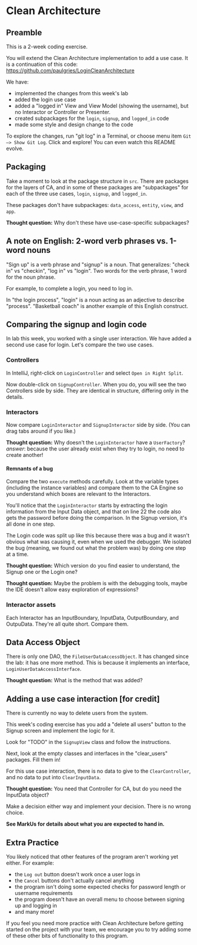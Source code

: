 # Clean Architecture

## Preamble

This is a 2-week coding exercise.

You will extend the Clean Architecture implementation to add a use case. It is a
continuation of this code: https://github.com/paulgries/LoginCleanArchitecture

We have:

* implemented the changes from this week's lab
* added the login use case
* added a "logged in" View and View Model (showing the username), but no
  Interactor or Controller or Presenter.
* created subpackages for the `login`, `signup`, and `logged_in` code 
* made some style and design change to the code

To explore the changes, run "git log" in a Terminal, or choose menu item `Git —>
Show Git Log`. Click and explore! You can even watch this README evolve.

## Packaging

Take a moment to look at the package structure in `src`. There are packages for
the layers of CA, and in some of these packages are "subpackages" for each of the
three use cases, `login`, `signup`, and `logged_in`.

These packages don't have subpackages: `data_access`, `entity`, `view`, and
`app`.

**Thought question:** Why don't these have use-case-specific subpackages?

## A note on English: 2-word verb phrases vs. 1-word nouns

"Sign up" is a verb phrase and "signup" is a noun. That generalizes: "check in"
vs "checkin", "log in" vs "login". Two words for the verb phrase, 1 word for the
noun phrase.

For example, to complete a login, you need to log in.

In "the login process", "login" is a noun acting as an adjective to describe
"process". "Basketball coach" is another example of this English construct.

## Comparing the signup and login code

In lab this week, you worked with a single user interaction. We have added a
second use case for login. Let's compare the two use cases.

### Controllers

In IntelliJ, right-click on `LoginController` and select `Open in Right
Split`.

Now double-click on `SignupController`. When you do, you will see the two
Controllers side by side. They are identical in structure, differing only in the
details.

### Interactors

Now compare `LoginInteractor` and `SignupInteractor` side by side. (You can drag
tabs around if you like.)

**Thought question:** Why doesn't the `LoginInteractor` have a `UserFactory`?
*answer*: because the user already exist when they try to login, no need to 
create another!

#### Remnants of a bug

Compare the two `execute` methods carefully. Look at the variable types
(including the instance variables) and compare them to the CA Engine so you
understand which boxes are relevant to the Interactors.

You'll notice that the `LoginInteractor` starts by extracting
the login information from the Input Data object, and that on line 22 the code
also gets the password before doing the comparison. In the Signup version, it's
all done in one step.

The Login code was split up like this because there was a bug and it wasn't
obvious what was causing it, even when we used the debugger. We isolated the bug
(meaning, we found out what the problem was) by doing one step at a time.

**Thought question:** Which version do you find easier to understand, the Signup
one or the Login one?

**Thought question:** Maybe the problem is with the debugging tools, maybe the
IDE doesn't allow easy exploration of expressions?

### Interactor assets

Each Interactor has an InputBoundary, InputData, OutputBoundary, and
OutpuData. They're all quite short. Compare them.

## Data Access Object

There is only one DAO, the `FileUserDataAccessObject`. It has changed since the
lab: it has one more method. This is because it implements an interface,
`LoginUserDataAccessInterface`.

**Thought question:** What is the method that was added?

## Adding a use case interaction [for credit]

There is currently no way to delete users from the system.

This week's coding exercise has you add a "delete all users" button to the
Signup screen and implement the logic for it.

Look for "TODO" in the `SignupView` class and follow the instructions.

Next, look at the empty classes and interfaces in the "clear_users" packages.
Fill them in!

For this use case interaction, there is no data to give to the
`ClearController`, and no data to put into `ClearInputData`.

**Thought question:**  You need that Controller for CA, but do you need the
InputData object?

Make a decision either way and implement your decision. There
is no wrong choice.

**See MarkUs for details about what you are expected to hand in.**

## Extra Practice

You likely noticed that other features of the program aren't working yet either.
For example:
- the `Log out` button doesn't work once a user logs in
- the `Cancel` buttons don't actually cancel anything
- the program isn't doing some expected checks for password length or username requirements
- the program doesn't have an overall menu to choose between signing up and logging in
- and many more!

If you feel you need more practice with Clean Architecture before getting started on
the project with your team, we encourage you to try adding some of these other bits
of functionality to this program.
